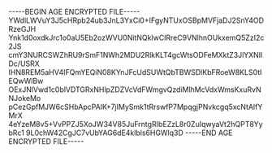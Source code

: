 -----BEGIN AGE ENCRYPTED FILE-----
YWdlLWVuY3J5cHRpb24ub3JnL3YxCi0+IFgyNTUxOSBpMVFjaDJ2SnY4ODRzeGJH
Ynk1d0oxdkJrc1o0aU5Eb2ozWVU0NitNQkIwClRreC9VNlhnOUkxemQ5ZzI2c2JS
cmY3NURCSWZhRU9rSmF1NWh2MDU2RlkKLT4gcWtsODFeMXktZ3JlYXNlIDc/USRX
IHN8REM5aHV4IFQmYEQiN08KYnJFcUdSUWtQbTBWSDlKbFRoeW8KLS0tIEQwWlBw
OExJNlVwd1c0blVDTGRxNHlpZDZVcVdFWmgvQzdiMlhMcVdxWmsKxuRvNNJokeMo
pCezGpfMJW6cSHbApcPAIK+7jIMySmk1tRrswfP7MpqgjPNvkcgq5xcNtAlfYMrX
4eYzeM8v5+VvPPZJ5XoJW34V85JuFrntgRIbEZzL8r0ZuIqwyaVt2hQPT8YybRc1
9L0chW42CgJC7vUbYAG6dE4klbls6HGWlq3D
-----END AGE ENCRYPTED FILE-----
